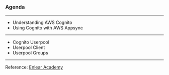 ### Agenda
---
- Understanding AWS Cognito
- Using Cognito with AWS Appsync

---
- Cognito Userpool
- Userpool Client
- Userpool Groups

---

Reference: [Enlear Academy](https://enlear.academy/)

